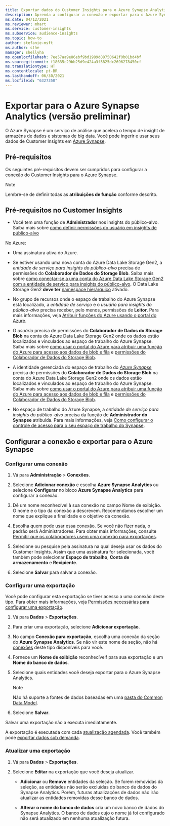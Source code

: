 ```yaml
---
title: Exportar dados do Customer Insights para o Azure Synapse Analytics
description: Aprenda a configurar a conexão e exportar para o Azure Synapse Analytics.
ms.date: 04/12/2021
ms.reviewer: mhart
ms.service: customer-insights
ms.subservice: audience-insights
ms.topic: how-to
author: stefanie-msft
ms.author: sthe
manager: shellyha
ms.openlocfilehash: 7ee57aa9e86ebf9bd1989d88750642f0b01bd4bf
ms.sourcegitcommit: f18635c29bb25d9e424a3f5825dc2696278450cf
ms.translationtype: HT
ms.contentlocale: pt-BR
ms.lasthandoff: 06/30/2021
ms.locfileid: "6327350"
---
```

# <a name="export-data-to-azure-synapse-analytics-preview"></a>Exportar para o Azure Synapse Analytics (versão preliminar)

O Azure Synapse é um serviço de análise que acelera o tempo de insight de armazéns de dados e sistemas de big data. Você pode ingerir e usar seus dados de Customer Insights em [Azure Synapse](/azure/synapse-analytics/overview-what-is).

## <a name="prerequisites"></a>Pré-requisitos

Os seguintes pré-requisitos devem ser cumpridos para configurar a conexão do Customer Insights para o Azure Synapse.

> [!NOTE]
> Lembre-se de definir todas as **atribuições de função** conforme descrito.  

## <a name="prerequisites-in-customer-insights"></a>Pré-requisitos no Customer Insights

* Você tem uma função de **Administrador** nos insights do público-alvo. Saiba mais sobre [como definir permissões do usuário em insights de público-alvo](permissions.md#assign-roles-and-permissions)

No Azure: 

- Uma assinatura ativa do Azure.

- Se estiver usando uma nova conta do Azure Data Lake Storage Gen2, a *entidade de serviço para insights do público-alvo* precisa de permissões do **Colaborador de Dados do Storage Blob**. Saiba mais sobre [como conectar-se a uma conta do Azure Data Lake Storage Gen2 com a entidade de serviço para insights do público-alvo](connect-service-principal.md). O Data Lake Storage Gen2 **deve ter** [namespace hierárquico](/azure/storage/blobs/data-lake-storage-namespace) ativado.

- No grupo de recursos onde o espaço de trabalho do Azure Synapse está localizado, a *entidade de serviço* e o *usuário para insights do público-alvo* precisa receber, pelo menos, permissões de **Leitor**. Para mais informações, veja [Atribuir funções do Azure usando o portal do Azure](/azure/role-based-access-control/role-assignments-portal).

- O *usuário* precisa de permissões do **Colaborador de Dados do Storage Blob** na conta do Azure Data Lake Storage Gen2 onde os dados estão localizados e vinculados ao espaço de trabalho do Azure Synapse. Saiba mais sobre [como usar o portal do Azure para atribuir uma função do Azure para acesso aos dados de blob e fila](/azure/storage/common/storage-auth-aad-rbac-portal) e [permissões do Colaborador de Dados do Storage Blob](/azure/role-based-access-control/built-in-roles#storage-blob-data-contributor).

- A identidade gerenciada do espaço de trabalho do *[Azure Synapse](/azure/synapse-analytics/security/synapse-workspace-managed-identity)* precisa de permissões do **Colaborador de Dados do Storage Blob** na conta do Azure Data Lake Storage Gen2 onde os dados estão localizados e vinculados ao espaço de trabalho do Azure Synapse. Saiba mais sobre [como usar o portal do Azure para atribuir uma função do Azure para acesso aos dados de blob e fila](/azure/storage/common/storage-auth-aad-rbac-portal) e [permissões do Colaborador de Dados do Storage Blob](/azure/role-based-access-control/built-in-roles#storage-blob-data-contributor).

- No espaço de trabalho do Azure Synapse, a *entidade de serviço para insights do público-alvo* precisa da função de **Administrador do Synapse** atribuída. Para mais informações, veja [Como configurar o controle de acesso para o seu espaço de trabalho do Synapse](/azure/synapse-analytics/security/how-to-set-up-access-control).

## <a name="set-up-the-connection-and-export-to-azure-synapse"></a>Configurar a conexão e exportar para o Azure Synapse

### <a name="configure-a-connection"></a>Configurar uma conexão

1. Vá para **Administração** > **Conexões**.

1. Selecione **Adicionar conexão** e escolha **Azure Synapse Analytics** ou selecione **Configurar** no bloco **Azure Synapse Analytics** para configurar a conexão.

1. Dê um nome reconhecível à sua conexão no campo Nome de exibição. O nome e o tipo da conexão a descrevem. Recomendamos escolher um nome que explique a finalidade e o objetivo da conexão.

1. Escolha quem pode usar essa conexão. Se você não fizer nada, o padrão será Administradores. Para obter mais informações, consulte [Permitir que os colaboradores usem uma conexão para exportações](connections.md#allow-contributors-to-use-a-connection-for-exports).

1. Selecione ou pesquise pela assinatura na qual deseja usar os dados do Customer Insights. Assim que uma assinatura for selecionada, você também pode selecionar **Espaço de trabalho**, **Conta de armazenamento** e **Recipiente**.

1. Selecione **Salvar** para salvar a conexão.

### <a name="configure-an-export"></a>Configurar uma exportação

Você pode configurar esta exportação se tiver acesso a uma conexão deste tipo. Para obter mais informações, veja [Permissões necessárias para configurar uma exportação](export-destinations.md#set-up-a-new-export).

1. Vá para **Dados** > **Exportações**.

1. Para criar uma exportação, selecione **Adicionar exportação**.

1. No campo **Conexão para exportação**, escolha uma conexão da seção do **Azure Synapse Analytics**. Se não vir este nome de seção, não há [conexões](connections.md) deste tipo disponíveis para você.

1. Fornece um **Nome de exibição** reconhecívelf para sua exportação e um **Nome do banco de dados**.

1. Selecione quais entidades você deseja exportar para o Azure Synapse Analytics.
   > [!NOTE]
   > Não há suporte a fontes de dados baseadas em uma [pasta do Common Data Model](connect-common-data-model.md).

2. Selecione **Salvar**.

Salvar uma exportação não a executa imediatamente.

A exportação é executada com cada [atualização agendada](system.md#schedule-tab). Você também pode [exportar dados sob demanda](export-destinations.md#run-exports-on-demand).

### <a name="update-an-export"></a>Atualizar uma exportação

1. Vá para **Dados** > **Exportações**.

1. Selecione **Editar** na exportação que você deseja atualizar.

   - **Adicionar** ou **Remove** entidades da seleção. Se forem removidas da seleção, as entidades não serão excluídas do banco de dados do Synapse Analytics. Porém, futuras atualizações de dados não irão atualizar as entidades removidas desse banco de dados.

   - **Alterar o nome do banco de dados** cria um novo banco de dados do Synapse Analytics. O banco de dados cujo o nome já foi configurado não será atualizado em nenhuma atualização futura.
